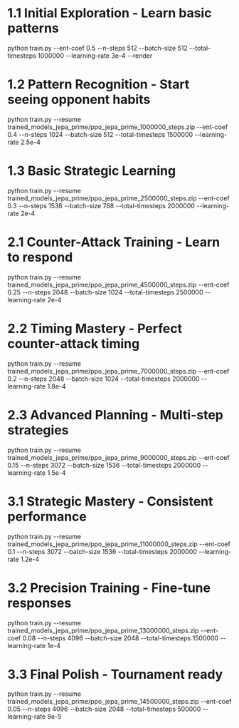 # 1.1 Initial Exploration - Learn basic patterns
python train.py --ent-coef 0.5 --n-steps 512 --batch-size 512 --total-timesteps 1000000 --learning-rate 3e-4 --render

# 1.2 Pattern Recognition - Start seeing opponent habits  
python train.py --resume trained_models_jepa_prime/ppo_jepa_prime_1000000_steps.zip --ent-coef 0.4 --n-steps 1024 --batch-size 512 --total-timesteps 1500000 --learning-rate 2.5e-4

# 1.3 Basic Strategic Learning
python train.py --resume trained_models_jepa_prime/ppo_jepa_prime_2500000_steps.zip --ent-coef 0.3 --n-steps 1536 --batch-size 768 --total-timesteps 2000000 --learning-rate 2e-4





# 2.1 Counter-Attack Training - Learn to respond
python train.py --resume trained_models_jepa_prime/ppo_jepa_prime_4500000_steps.zip --ent-coef 0.25 --n-steps 2048 --batch-size 1024 --total-timesteps 2500000 --learning-rate 2e-4

# 2.2 Timing Mastery - Perfect counter-attack timing
python train.py --resume trained_models_jepa_prime/ppo_jepa_prime_7000000_steps.zip --ent-coef 0.2 --n-steps 2048 --batch-size 1024 --total-timesteps 2000000 --learning-rate 1.8e-4

# 2.3 Advanced Planning - Multi-step strategies
python train.py --resume trained_models_jepa_prime/ppo_jepa_prime_9000000_steps.zip --ent-coef 0.15 --n-steps 3072 --batch-size 1536 --total-timesteps 2000000 --learning-rate 1.5e-4





# 3.1 Strategic Mastery - Consistent performance
python train.py --resume trained_models_jepa_prime/ppo_jepa_prime_11000000_steps.zip --ent-coef 0.1 --n-steps 3072 --batch-size 1536 --total-timesteps 2000000 --learning-rate 1.2e-4

# 3.2 Precision Training - Fine-tune responses
python train.py --resume trained_models_jepa_prime/ppo_jepa_prime_13000000_steps.zip --ent-coef 0.08 --n-steps 4096 --batch-size 2048 --total-timesteps 1500000 --learning-rate 1e-4

# 3.3 Final Polish - Tournament ready
python train.py --resume trained_models_jepa_prime/ppo_jepa_prime_14500000_steps.zip --ent-coef 0.05 --n-steps 4096 --batch-size 2048 --total-timesteps 500000 --learning-rate 8e-5